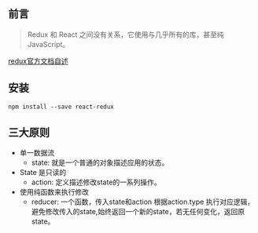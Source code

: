 ## 前言
> Redux 和 React 之间没有关系，它使用与几乎所有的库，甚至纯 JavaScript。  

[redux官方文档自述](https://www.redux.org.cn/)
## 安装
```text
npm install --save react-redux
```
## 三大原则
+ 单一数据流
    + state: 就是一个普通的对象描述应用的状态。  
+ State 是只读的
    + action: 定义描述修改state的一系列操作。
+ 使用纯函数来执行修改
    + reducer: 一个函数，传入state和action 根据action.type 执行对应逻辑，避免修改传入的state,始终返回一个新的state，若无任何变化，返回原state。
